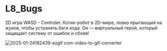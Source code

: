 # L8_Bugs
2D игра WASD - Controler.
Котик-робот в 2D-мире, ловко прыгающий на жуков, чтобы устранять баги кода. 
Он — виртуальный герой, который защищает систему от ошибок и сбоев!

![2025-01-24182439-ezgif com-video-to-gif-converter](https://github.com/user-attachments/assets/c6ca5c31-94c3-4524-bd99-712754568015)
